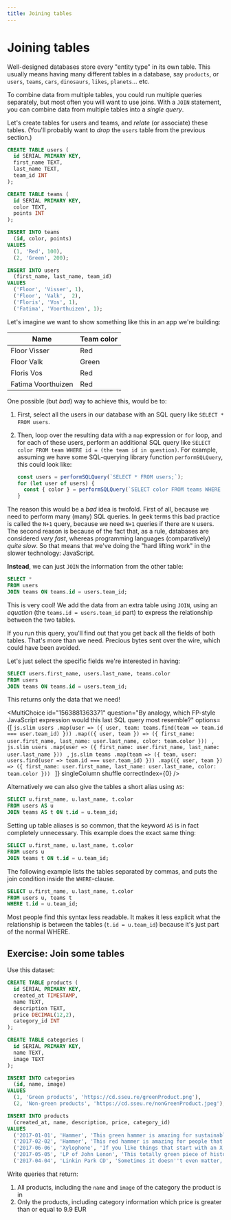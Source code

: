 ```yaml
---
title: Joining tables
---
```


# Joining tables

Well-designed databases store every "entity type" in its own table. This usually means having many different tables in a database, say `products`, or `users`, `teams`, `cars`, `dinosaurs`, `likes`, `planets`... etc.

To combine data from multiple tables, you could run multiple queries separately, but most often you will want to use joins. With a `JOIN` statement, you can combine data from multiple tables into a _single query_.

Let's create tables for users and teams, and _relate_ (or associate) these tables. (You'll probably want to _drop_ the `users` table from the previous section.)

```sql
CREATE TABLE users (
  id SERIAL PRIMARY KEY,
  first_name TEXT,
  last_name TEXT,
  team_id INT
);

CREATE TABLE teams (
  id SERIAL PRIMARY KEY,
  color TEXT,
  points INT
);

INSERT INTO teams
  (id, color, points)
VALUES
  (1, 'Red', 100),
  (2, 'Green', 200);

INSERT INTO users
  (first_name, last_name, team_id)
VALUES
  ('Floor', 'Visser', 1),
  ('Floor', 'Valk',  2),
  ('Floris', 'Vos', 1),
  ('Fatima', 'Voorthuizen', 1);
```

Let's imagine we want to show something like this in an app we're building:

Name               | Team color
---                | ---
Floor Visser       | Red
Floor Valk         | Green
Floris Vos         | Red
Fatima Voorthuizen | Red

One possible (but _bad_) way to achieve this, would be to:

1. First, select all the users in our database with an SQL query like `SELECT * FROM users`.
2. Then, loop over the resulting data with a `map` expression or `for` loop, and for each of these users, perform an additional SQL query like `SELECT color FROM team WHERE id = (the team id in question)`. For example, assuming we have some SQL-querying library function `performSQLQuery`, this could look like:

    ```js
    const users = performSQLQuery(`SELECT * FROM users;`);
    for (let user of users) {
      const { color } = performSQLQuery(`SELECT color FROM teams WHERE id = ${user.team_id}`);
    }
    ```

The reason this would be a _bad_ idea is twofold. First of all, because we need to perform many (many) SQL queries. In geek terms this bad practice is called the `N+1` query, because we need `N+1` queries if there are `N` users. The second reason is because of the fact that, as a rule, databases are considered _very fast_, whereas programming languages (comparatively) _quite slow_. So that means that we've doing the "hard lifting work" in the slower technology: JavaScript.

**Instead**, we can just `JOIN` the information from the other table:

```sql
SELECT *
FROM users
JOIN teams ON teams.id = users.team_id;
```

This is very cool! We add the data from an extra table using `JOIN`, using an _equation_ (the `teams.id = users.team_id` part) to express the relationship between the two tables.

If you run this query, you'll find out that you get back all the fields of both tables. That's more than we need. Precious bytes sent over the wire, which could have been avoided.

Let's just select the specific fields we're interested in having:

```sql
SELECT users.first_name, users.last_name, teams.color
FROM users
JOIN teams ON teams.id = users.team_id;
```

This returns only the data that we need!

<MultiChoice
  id="1563881363371"
  question="By analogy, which FP-style JavaScript expression would this last SQL query most resemble?"
  options={[
    <Markdown>
    ```js.slim
    users
      .map(user => ({ user, team: teams.find(team => team.id === user.team_id) }))
      .map(({ user, team }) => ({ first_name: user.first_name, last_name: user.last_name, color: team.color }))
    ```
    </Markdown>,
    <Markdown>
    ```js.slim
    users
      .map(user => ({ first_name: user.first_name, last_name: user.last_name }))
    ```
    </Markdown>,
    <Markdown>
    ```js.slim
    teams
      .map(team => ({ team, user: users.find(user => team.id === user.team_id) }))
      .map(({ user, team }) => ({ first_name: user.first_name, last_name: user.last_name, color: team.color }))
    ```
    </Markdown>
  ]}
  singleColumn
  shuffle
  correctIndex={0}
/>

Alternatively we can also give the tables a short alias using `AS`:

```sql
SELECT u.first_name, u.last_name, t.color
FROM users AS u
JOIN teams AS t ON t.id = u.team_id;
```

Setting up table aliases is so common, that the keyword `AS` is in fact completely unnecessary. This example does the exact same thing:

```sql
SELECT u.first_name, u.last_name, t.color
FROM users u
JOIN teams t ON t.id = u.team_id;
```

The following example lists the tables separated by commas, and puts the join condition inside the `WHERE`-clause. 

```sql
SELECT u.first_name, u.last_name, t.color
FROM users u, teams t
WHERE t.id = u.team_id;
```

Most people find this syntax less readable. It makes it less explicit what the relationship is between the tables (`t.id = u.team_id`) because it's just part of the normal WHERE.

## Exercise: Join some tables

Use this dataset:

```sql
CREATE TABLE products (
  id SERIAL PRIMARY KEY,
  created_at TIMESTAMP,
  name TEXT,
  description TEXT,
  price DECIMAL(12,2),
  category_id INT
);

CREATE TABLE categories (
  id SERIAL PRIMARY KEY,
  name TEXT,
  image TEXT
);

INSERT INTO categories
  (id, name, image)
VALUES
  (1, 'Green products', 'https://cd.sseu.re/greenProduct.png'),
  (2, 'Non-green products', 'https://cd.sseu.re/nonGreenProduct.jpeg');

INSERT INTO products
  (created_at, name, description, price, category_id)
VALUES
  ('2017-01-01', 'Hammer', 'This green hammer is amazing for sustainable businesses that want to make a dent in the universe', 10, 1),
  ('2017-02-02', 'Hammer', 'This red hammer is amazing for people that just don''t like another color' , 12.4, 2),
  ('2017-06-06', 'Xylophone', 'If you like things that start with an X, buy this', 10, 2),
  ('2017-05-05', 'LP of John Lenon', 'This totally green piece of history is pure perfection', 10, 1),
  ('2017-04-04', 'Linkin Park CD', 'Sometimes it doesn''t even matter, as long as it''s Green (with a capital g)', 9.67, 1);
```

Write queries that return:

1. All products, including the `name` and `image` of the category the product is in
2. Only the products, including category information which price is greater than or equal to 9.9 EUR
